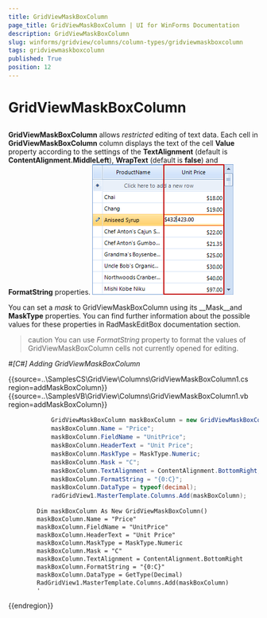 ```yaml
---
title: GridViewMaskBoxColumn
page_title: GridViewMaskBoxColumn | UI for WinForms Documentation
description: GridViewMaskBoxColumn
slug: winforms/gridview/columns/column-types/gridviewmaskboxcolumn
tags: gridviewmaskboxcolumn
published: True
position: 12
---
```


# GridViewMaskBoxColumn



## 

__GridViewMaskBoxColumn__ allows *restricted* editing of text data. Each cell in
        	__GridViewMaskBoxColumn__ column displays the text of the cell __Value__ property according 
        	to the settings of the __TextAlignment__ (default is __ContentAlignment.MiddleLeft__),
        	__WrapText__ (default is __false__) and __FormatString__ properties.
      	![gridview-columns-gridviewmaskboxcolumn 001](images/gridview-columns-gridviewmaskboxcolumn001.png)

You can set a *mask* to GridViewMaskBoxColumn using its __Mask__and
      		__MaskType__ properties. You can find further information about the possible values for these properties in
      		RadMaskEditBox documentation section.
      	

>caution You can use *FormatString* property to format the values of GridViewMaskBoxColumn cells not currently
        	opened for editing.
>
#_[C#] Adding GridViewMaskBoxColumn_

	



{{source=..\SamplesCS\GridView\Columns\GridViewMaskBoxColumn1.cs region=addMaskBoxColumn}} 
{{source=..\SamplesVB\GridView\Columns\GridViewMaskBoxColumn1.vb region=addMaskBoxColumn}} 

````C#
            GridViewMaskBoxColumn maskBoxColumn = new GridViewMaskBoxColumn();
            maskBoxColumn.Name = "Price";
            maskBoxColumn.FieldName = "UnitPrice";
            maskBoxColumn.HeaderText = "Unit Price";
            maskBoxColumn.MaskType = MaskType.Numeric;
            maskBoxColumn.Mask = "C";
            maskBoxColumn.TextAlignment = ContentAlignment.BottomRight;
            maskBoxColumn.FormatString = "{0:C}";
            maskBoxColumn.DataType = typeof(decimal);
            radGridView1.MasterTemplate.Columns.Add(maskBoxColumn);
````
````VB.NET
        Dim maskBoxColumn As New GridViewMaskBoxColumn()
        maskBoxColumn.Name = "Price"
        maskBoxColumn.FieldName = "UnitPrice"
        maskBoxColumn.HeaderText = "Unit Price"
        maskBoxColumn.MaskType = MaskType.Numeric
        maskBoxColumn.Mask = "C"
        maskBoxColumn.TextAlignment = ContentAlignment.BottomRight
        maskBoxColumn.FormatString = "{0:C}"
        maskBoxColumn.DataType = GetType(Decimal)
        RadGridView1.MasterTemplate.Columns.Add(maskBoxColumn)
        '
````

{{endregion}} 



